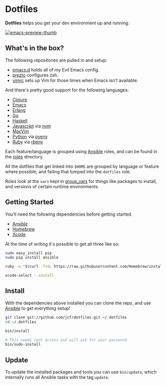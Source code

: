 # Dotfiles

**Dotfiles** helps you get your dev environment up and running.

[![emacs-preview-thumb](http://cl.ly/image/2H251O20393B/emacs-preview-thumb.png)](http://cl.ly/image/3u2f3R1d3G2L)

## What's in the box?

The following repositories are pulled in and setup:

- [emacs.d][] holds all of my Evil Emacs config.
- [prezto][] configures zsh.
- [vimrc][] sets up Vim for those times when Emacs isn't available.

And there's pretty good support for the following languages:

- [Clojure][]
- [Emacs][]
- [Erlang][]
- [Go][]
- [Haskell][]
- [Javascript][] via [nvm][]
- [MacVim][]
- [Python][] via [pyenv][]
- [Ruby][] via [rbenv][]

Each feature/language is grouped using [Ansible][] roles, and can be
found in the [roles][] directory.

All the dotfiles that get linked into `$HOME` are grouped by language
or feature where possible, and failing that lumped into the `dotfiles`
role.

Roles look at the `vars` kept in [group_vars][] for things like
packages to install, and versions of certain runtime environments.

## Getting Started

You'll need the following dependencies before getting started.

- [Ansible][]
- [Homebrew][]
- [Xcode][]

At the time of writing it's possible to get all three like so:

``` sh
sudo easy_install pip
sudo pip install ansible

ruby -e "$(curl -fsSL https://raw.githubusercontent.com/Homebrew/install/master/install)"

xcode-select --install
```

## Install

With the dependencies above installed you can clone the repo, and use
[Ansible][] to get everything setup!

``` sh
git clone git://github.com/jcf/dotfiles.git ~/.dotfiles
cd ~/.dotfiles

bin/install

# This needs root access and will ask for your password
bin/sudo-install
```

## Update

To update the installed packages and tools you can use `bin/update`,
which internally runs all Ansible tasks with the tag `update`.

[Ansible]: http://www.ansible.com/
[Clojure]: http://clojure.org/
[Dotfiles]: https://github.com/jcf/dotfiles
[EVM]: https://github.com/rejeep/evm
[Emacs]: http://www.gnu.org/software/emacs
[Erlang]: http://www.erlang.org/
[Go]: http://golang.org/
[Haskell]: https://www.haskell.org/
[Homebrew]: http://brew.sh/
[Javascript]: https://www.destroyallsoftware.com/talks/wat
[MacVim]: https://code.google.com/p/macvim/
[Python]: https://www.python.org/
[Ruby]: https://www.ruby-lang.org/en/
[Xcode]: https://developer.apple.com/xcode/
[emacs.d]: https://github.com/jcf/emacs.d
[group_vars]: https://github.com/jcf/dotfiles/tree/master/group_vars
[nvm]: https://github.com/creationix/nvm
[prezto]: https://github.com/jcf/prezto
[pyenv]: https://github.com/yyuu/pyenv
[rbenv]: https://github.com/sstephenson/rbenv
[roles]: https://github.com/jcf/dotfiles/tree/master/roles
[vimrc]: https://github.com/jcf/vimrc
